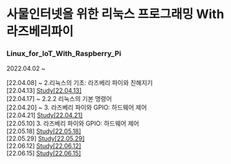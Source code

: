 # 사물인터넷을 위한 리눅스 프로그래밍 With 라즈베리파이

### Linux_for_IoT_With_Raspberry_Pi  

2022.04.02 ~  

[22.04.08] ~ 2.리눅스의 기초: 라즈베리 파이와 친해지기  
[22.04.13] <a href="https://www.notion.so/Study-22-04-13-3661bcfc9da2411a906fa1333c7b6139" target="_blank">Study[22.04.13]</a>   
[22.04.17] ~ 2.2.2 리눅스의 기본 명령어  
[22.04.20] ~ 3. 라즈베리 파이와 GPIO: 하드웨어 제어  
[22.04.21] <a href="https://www.notion.so/Study-22-04-21-16ad1a7214234d33a969b66f2f91b738" target="_blank">Study[22.04.21]</a>   
[22.05.10] 3. 라즈베리 파이와 GPIO: 하드웨어 제어  
[22.05.18] <a href="https://www.notion.so/Study-22-05-18-2dee6806840f440eadff124175628c80" target="_blank">Study[22.05.18]</a>  
[22.05.29] <a href="https://www.notion.so/Study-22-05-18-2dee6806840f440eadff124175628c80" target="_blank">Study[22.05.29]</a>  
[22.06.12] <a href="https://www.notion.so/Study-22-06-12-291cb69c7df9422a82b73324e34736dc" target="_blank">Study[22.06.12]</a>  
[22.06.15] <a href="https://www.notion.so/Study-22-06-15-cda0330d3e00440392c2b4bc17cbc500" target="_blank">Study[22.06.15]</a>  
